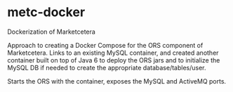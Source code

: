 # metc-docker
Dockerization of Marketcetera

Approach to creating a Docker Compose for the ORS component of Marketcetera. 
Links to an existing MySQL container, and created another container built on top of Java 6 
to deploy the ORS jars and to initialize the MySQL DB if needed to create the appropriate database/tables/user.

Starts the ORS with the container, exposes the MySQL and ActiveMQ ports.
